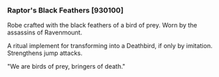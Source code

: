### Raptor's Black Feathers [930100]

Robe crafted with the black feathers of a bird of prey. Worn by the assassins of Ravenmount.

A ritual implement for transforming into a Deathbird, if only by imitation. Strengthens jump attacks.

"We are birds of prey, bringers of death."